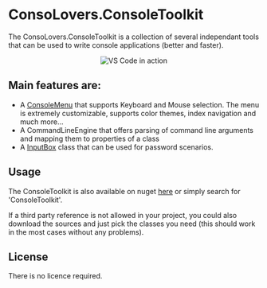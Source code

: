 # ConsoLovers.ConsoleToolkit
The ConsoLovers.ConsoleToolkit is a collection of several independant tools that can be used to write console applications (better and faster).
<p align="center">
  <img alt="VS Code in action" src="https://github.com/bramerdaniel/ConsoLovers/blob/master/Documentation/ConsoleMenuExplorer.png">
</p>

## Main features are:
* A [ConsoleMenu](https://github.com/bramerdaniel/ConsoLovers/blob/master/ConsoLovers.ConsoleToolkit/Menu/ConsoleMenu.cs) that supports Keyboard and Mouse selection.
  The menu is extremely customizable, supports color themes, index navigation and much more...
* A CommandLineEngine that offers parsing of command line arguments and mapping them to properties of a class 
* A [InputBox](https://github.com/bramerdaniel/ConsoLovers/blob/master/ConsoLovers.ConsoleToolkit/InputBox.cs) class that can be used for password scenarios.

## Usage
The ConsoleToolkit is also available on nuget [here](https://www.nuget.org/packages/ConsoLovers.ConsoleToolkit)
or simply search for 'ConsoleToolkit'.

If a third party reference is not allowed in your project, you could also download the sources 
and just pick the classes you need (this should work in the most cases without any problems). 

## License
There is no licence required.
